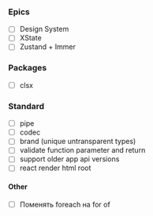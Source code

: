 ### Epics

- [ ] Design System
- [ ] XState
- [ ] Zustand + Immer

### Packages
- [ ] clsx

### Standard
- [ ] pipe
- [ ] codec
- [ ] brand (unique untransparent types)
- [ ] validate function parameter and return
- [ ] support older app api versions
- [ ] react render html root

#### Other
- [ ] Поменять foreach на for of
